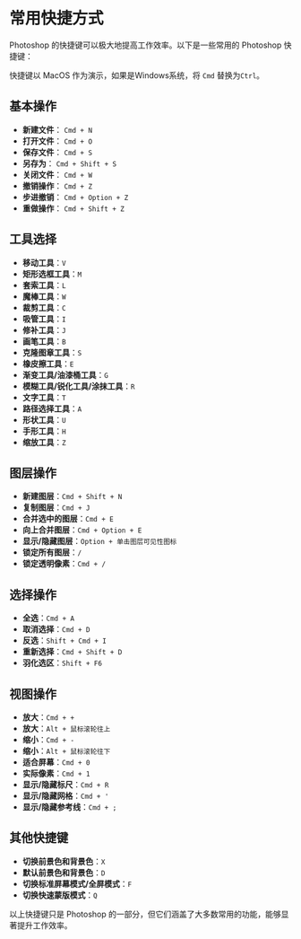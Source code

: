 # 常用快捷方式

Photoshop 的快捷键可以极大地提高工作效率。以下是一些常用的 Photoshop 快捷键：

快捷键以 MacOS 作为演示，如果是Windows系统，将 `Cmd` 替换为`Ctrl`。

## 基本操作

- **新建文件**： `Cmd + N`
- **打开文件**： `Cmd + O`
- **保存文件**： `Cmd + S`
- **另存为**：   `Cmd + Shift + S`
- **关闭文件**： `Cmd + W`
- **撤销操作**： `Cmd + Z`
- **步进撤销**： `Cmd + Option + Z`
- **重做操作**： `Cmd + Shift + Z`

## 工具选择

- **移动工具**：`V`
- **矩形选框工具**：`M`
- **套索工具**：`L`
- **魔棒工具**：`W`
- **裁剪工具**：`C`
- **吸管工具**：`I`
- **修补工具**：`J`
- **画笔工具**：`B`
- **克隆图章工具**：`S`
- **橡皮擦工具**：`E`
- **渐变工具/油漆桶工具**：`G`
- **模糊工具/锐化工具/涂抹工具**：`R`
- **文字工具**：`T`
- **路径选择工具**：`A`
- **形状工具**：`U`
- **手形工具**：`H`
- **缩放工具**：`Z`

## 图层操作

- **新建图层**：`Cmd + Shift + N`
- **复制图层**：`Cmd + J`
- **合并选中的图层**：`Cmd + E`
- **向上合并图层**：`Cmd + Option + E`
- **显示/隐藏图层**：`Option + 单击图层可见性图标`
- **锁定所有图层**：`/`
- **锁定透明像素**：`Cmd + /`

## 选择操作

- **全选**：`Cmd + A`
- **取消选择**：`Cmd + D`
- **反选**：`Shift + Cmd + I`
- **重新选择**：`Cmd + Shift + D`
- **羽化选区**：`Shift + F6`

## 视图操作

- **放大**：`Cmd + +`
- **放大**：`Alt + 鼠标滚轮往上`
- **缩小**：`Cmd + -`
- **缩小**：`Alt + 鼠标滚轮往下`
- **适合屏幕**：`Cmd + 0`
- **实际像素**：`Cmd + 1`
- **显示/隐藏标尺**：`Cmd + R`
- **显示/隐藏网格**：`Cmd + '`
- **显示/隐藏参考线**：`Cmd + ;`

## 其他快捷键

- **切换前景色和背景色**：`X`
- **默认前景色和背景色**：`D`
- **切换标准屏幕模式/全屏模式**：`F`
- **切换快速蒙版模式**：`Q`

以上快捷键只是 Photoshop 的一部分，但它们涵盖了大多数常用的功能，能够显著提升工作效率。